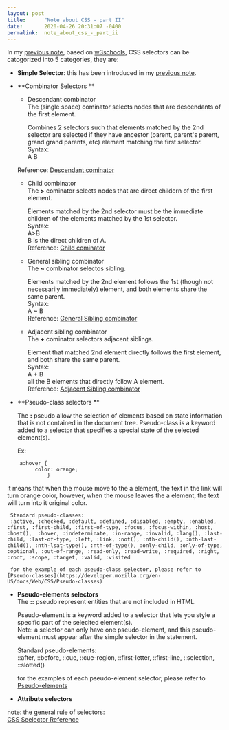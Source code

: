 ```yaml
---
layout: post
title:      "Note about CSS - part II"
date:       2020-04-26 20:31:07 -0400
permalink:  note_about_css_-_part_ii
---
```



In my [previous note](https://vvlnote.github.io/note_about_css_-_part_i), based on [w3schools](https://www.w3schools.com/css/css_selectors.asp), CSS selectors can be catogorized into 5 categories, they are:  
* **Simple Selector**: this has been introduced in my [previous note](https://vvlnote.github.io/note_about_css_-_part_i).    
* **Combinator  Selectors **   
   * Descendant combinator   
      The  (single space) cominator selects nodes that are descendants of the first element.    
			
		Combines 2 selectors such that elements matched by the 2nd selector are selected if they have ancestor (parent, parent's parent, grand grand parents, etc) element matching the first selector.  
		Syntax:   
		A B  
	
	Reference: [Descendant cominator](https://developer.mozilla.org/en-US/docs/Web/CSS/Descendant_combinator)   
			
   * Child combinator  
      The **>** cominator selects nodes that are direct childern of the first element.  

		Elements matched by the 2nd selector must be the immediate children of the elements matched by the 1st selector.   
		Syntax:  
		A>B  
		B is the direct children of A.  
		Reference: [Child cominator](https://developer.mozilla.org/en-US/docs/Web/CSS/Child_combinator)  
		
   * General sibling combinator  
      The **~** combinator selectos sibling.   
			
		Elements matched by the 2nd element follows the 1st (though not necessarily immediately) element, and both elements share the same parent.  
		Syntax:  
		A ~ B  
		Reference: [General Sibling combinator](https://developer.mozilla.org/en-US/docs/Web/CSS/General_sibling_combinator)  

   * Adjacent sibling combinator  
     The **+** cominator selectors adjacent siblings.    
		 
	 Element that matched 2nd element directly follows the first element, and both share the same parent.  
	 Syntax:  
	 A + B  
	 all the B elements that directly follow A element.  
	 Reference: [Adjacent Sibling combinator](https://developer.mozilla.org/en-US/docs/Web/CSS/Adjacent_sibling_combinator)  
* **Pseudo-class selectors **    
  
	The **:** pseudo allow the selection of elements based on state information that is not contained in the document tree. 
	Pseudo-class is a keyword added to a selector that specifies a special state of the selected element(s). 
	
	Ex:   
```
	a:hover {
	     color: orange;
			 }  
```
			 
   it means that when the mouse move to the a element, the text in the link will turn orange color, however, when the mouse leaves the  a element, the text will turn into it original color.   
	 
	 Standard pseudo-classes:  
	 :active, :checked, :default, :defined, :disabled, :empty, :enabled, :first, :first-child, :first-of-type, :focus, :focus-within, :host,  :host(),  :hover, :indeterminate, :in-range, :invalid, :lang(), :last-child, :last-of-type, :left, :link, :not(), :nth-child(), :nth-last-child(), :nth-lsat-type(), :nth-of-type(), :only-child, :only-of-type, :optional, :out-of-range, :read-only, :read-write, :required, :right, :root, :scope, :target, :valid, :visited  
	 
	 for the example of each pseudo-class selector, please refer to [Pseudo-classes](https://developer.mozilla.org/en-US/docs/Web/CSS/Pseudo-classes)
	 
* **Pseudo-elements selectors**    
  The **::** pseudo represent entities that are not included in HTML.  
	
	Pseudo-element is a keyword added to a selector that lets you style a specific part of the seleclted element(s).  
	Note: a selector can only have one pseudo-element, and this pseudo-element must appear after the simple selector in the statement.  
	
	Standard pseudo-elements:  
	::after, ::before, ::cue, ::cue-region, ::first-letter, ::first-line, ::selection, ::slotted()  
	
	for the examples of each pseudo-element selector, please refer to [Pseudo-elements](https://developer.mozilla.org/en-US/docs/Web/CSS/Pseudo-elements)

* **Attribute selectors**


note: the general rule of selectors:  
[CSS Seelector Reference](https://www.w3schools.com/cssref/css_selectors.asp)
